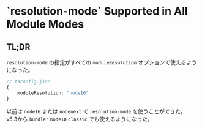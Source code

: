 # \`resolution-mode\` Supported in All Module Modes

## TL;DR

`resolution-mode` の指定がすべての `moduleResolution` オプションで使えるようになった。

```typescript
// tsconfig.json
{
    moduleResolution: "node16"
}
```

以前は `node16` または `nodenext` で `resolution-mode` を使うことができた。\
v5.3から `bundler` `node10` `classic` でも使えるようになった。
